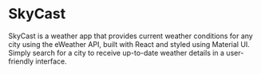 # SkyCast
SkyCast is a weather app that provides current weather conditions for any city using the eWeather API, built with React and styled using Material UI. Simply search for a city to receive up-to-date weather details in a user-friendly interface.
